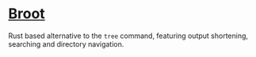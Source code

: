# [Broot](https://github.com/Canop/broot)

Rust based alternative to the `tree` command, featuring
output shortening, searching and directory navigation.
